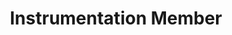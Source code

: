 ---
layout: member
weight: 1
name: Michael Dongwook Byun
project: BioT
subweight: 10
title: Instrumentation Member
img: /assets/images/members/Michael.jpg
email: mbyun95@alumni.ubc.ca
biography: >
  Michael Dongwook Byun is a current second year Chemical Engineering (Co-op) in Process Option. He chose chemical engineering because he believes that checmial and biological processes can enhance our world in a much better way. He is interested in creating a self-sufficient world by developing chemical and biological processes that can be used in every household. Through UBC Envision, he is looking forward to learning how to design processes in real-life and improve their efficiencies.
linkedin: https://www.linkedin.com/in/michaeldwbyun
---